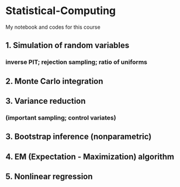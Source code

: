 # Statistical-Computing
My notebook and codes for this course
## 1.  Simulation of random variables
### inverse PIT; rejection sampling; ratio of uniforms
## 2. Monte Carlo integration 
## 3. Variance reduction 
### (important sampling; control variates)
## 3. Bootstrap inference (nonparametric)
## 4. EM (Expectation - Maximization) algorithm
## 5. Nonlinear regression
